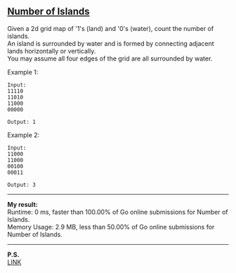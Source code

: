 <a href="https://leetcode.com/problems/number-of-islands/"><b>Number of Islands</b></a>
---
Given a 2d grid map of '1's (land) and '0's (water), count the number of islands.<br>
 An island is surrounded by water and is formed by connecting adjacent lands horizontally or vertically.<br>
 You may assume all four edges of the grid are all surrounded by water.

Example 1:
```
Input:
11110
11010
11000
00000

Output: 1
```

Example 2:
```
Input:
11000
11000
00100
00011

Output: 3
```

---
<b>My result:</b><br>
Runtime: 0 ms, faster than 100.00% of Go online submissions for Number of Islands.<br>
Memory Usage: 2.9 MB, less than 50.00% of Go online submissions for Number of Islands.

---
<b>P.S.</b><br>
<a href="https://leetcode.com/submissions/detail/286826227/">LINK</a>